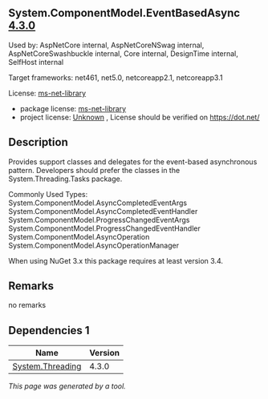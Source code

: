 System.ComponentModel.EventBasedAsync [4.3.0](https://www.nuget.org/packages/System.ComponentModel.EventBasedAsync/4.3.0)
--------------------

Used by: AspNetCore internal, AspNetCoreNSwag internal, AspNetCoreSwashbuckle internal, Core internal, DesignTime internal, SelfHost internal

Target frameworks: net461, net5.0, netcoreapp2.1, netcoreapp3.1

License: [ms-net-library](../../../../licenses/ms-net-library) 

- package license: [ms-net-library](http://go.microsoft.com/fwlink/?LinkId=329770) 
- project license: [Unknown](https://dot.net/) , License should be verified on https://dot.net/

Description
-----------
Provides support classes and delegates for the event-based asynchronous pattern. Developers should prefer the classes in the System.Threading.Tasks package.

Commonly Used Types:
System.ComponentModel.AsyncCompletedEventArgs
System.ComponentModel.AsyncCompletedEventHandler
System.ComponentModel.ProgressChangedEventArgs
System.ComponentModel.ProgressChangedEventHandler
System.ComponentModel.AsyncOperation
System.ComponentModel.AsyncOperationManager
 
When using NuGet 3.x this package requires at least version 3.4.

Remarks
-----------
no remarks


Dependencies 1
-----------

|Name|Version|
|----------|:----|
|[System.Threading](../../../../packages/nuget.org/system.threading/4.3.0)|4.3.0|

*This page was generated by a tool.*